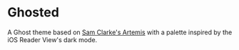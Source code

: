 # Ghosted
A Ghost theme based on [Sam Clarke's Artemis](https://github.com/fiveslashtwo/Artemis) with a palette inspired by the iOS Reader View's dark mode.
